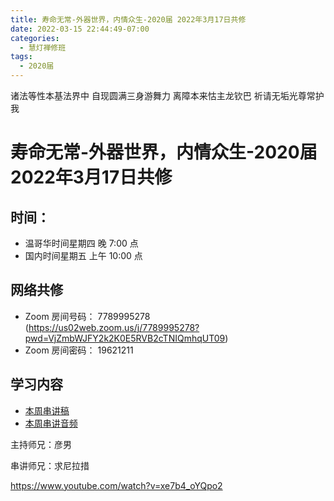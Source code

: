 ```yaml
---
title: 寿命无常-外器世界，内情众生-2020届 2022年3月17日共修
date: 2022-03-15 22:44:49-07:00
categories:
  - 慧灯禅修班
tags:
  - 2020届
---
```

诸法等性本基法界中 自现圆满三身游舞力 
离障本来怙主龙钦巴 祈请无垢光尊常护我

# 寿命无常-外器世界，内情众生-2020届 2022年3月17日共修

## 时间：

* 温哥华时间星期四 晚 7:00 点
* 国内时间星期五 上午 10:00 点

## 网络共修
* Zoom 房间号码： 7789995278 (<https://us02web.zoom.us/j/7789995278?pwd=VjZmbWJFY2k2K0E5RVB2cTNIQmhqUT09>)
* Zoom 房间密码： 19621211

## 学习内容

* [本周串讲稿](/f/up/寿命无常（外器世界、内情世界）.docx)
* [本周串讲音频](/f/up/寿命无常（外器世界、内情世界）.m4a)

主持师兄：彦男

串讲师兄：求尼拉措

<https://www.youtube.com/watch?v=xe7b4_oYQpo2>